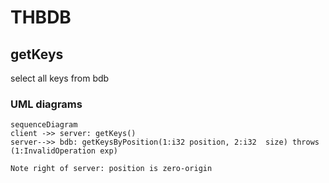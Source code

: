 # THBDB


## getKeys

select all keys from bdb


### UML diagrams

```mermaid
sequenceDiagram
client ->> server: getKeys()
server-->> bdb: getKeysByPosition(1:i32 position, 2:i32  size) throws (1:InvalidOperation exp)

Note right of server: position is zero-origin


```

<!--stackedit_data:
eyJoaXN0b3J5IjpbLTE4Mjg4MDQxNTldfQ==
-->